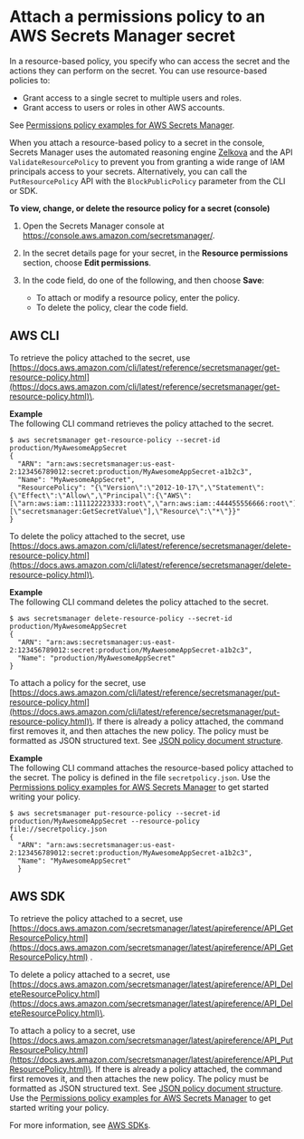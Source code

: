 # Attach a permissions policy to an AWS Secrets Manager secret<a name="auth-and-access_resource-policies"></a>

In a resource\-based policy, you specify who can access the secret and the actions they can perform on the secret\. You can use resource\-based policies to:
+ Grant access to a single secret to multiple users and roles\. 
+ Grant access to users or roles in other AWS accounts\.

See [Permissions policy examples for AWS Secrets Manager](auth-and-access_examples.md)\.

When you attach a resource\-based policy to a secret in the console, Secrets Manager uses the automated reasoning engine [Zelkova](https://aws.amazon.com/blogs/security/protect-sensitive-data-in-the-cloud-with-automated-reasoning-zelkova/) and the API `ValidateResourcePolicy` to prevent you from granting a wide range of IAM principals access to your secrets\. Alternatively, you can call the `PutResourcePolicy` API with the `BlockPublicPolicy` parameter from the CLI or SDK\. 

**To view, change, or delete the resource policy for a secret \(console\)**

1. Open the Secrets Manager console at [https://console\.aws\.amazon\.com/secretsmanager/](https://console.aws.amazon.com/secretsmanager/)\.

1. In the secret details page for your secret, in the **Resource permissions** section, choose **Edit permissions**\.

1. In the code field, do one of the following, and then choose **Save**:
   + To attach or modify a resource policy, enter the policy\. 
   + To delete the policy, clear the code field\.

## AWS CLI<a name="auth-and-access_resource_cli"></a>

To retrieve the policy attached to the secret, use [https://docs.aws.amazon.com/cli/latest/reference/secretsmanager/get-resource-policy.html](https://docs.aws.amazon.com/cli/latest/reference/secretsmanager/get-resource-policy.html)\.

**Example**  
The following CLI command retrieves the policy attached to the secret\.  

```
$ aws secretsmanager get-resource-policy --secret-id production/MyAwesomeAppSecret
{
  "ARN": "arn:aws:secretsmanager:us-east-2:123456789012:secret:production/MyAwesomeAppSecret-a1b2c3",
  "Name": "MyAwesomeAppSecret",
  "ResourcePolicy": "{\"Version\":\"2012-10-17\",\"Statement\":{\"Effect\":\"Allow\",\"Principal\":{\"AWS\":[\"arn:aws:iam::111122223333:root\",\"arn:aws:iam::444455556666:root\"]},\"Action\":[\"secretsmanager:GetSecretValue\"],\"Resource\":\"*\"}}"
}
```

To delete the policy attached to the secret, use [https://docs.aws.amazon.com/cli/latest/reference/secretsmanager/delete-resource-policy.html](https://docs.aws.amazon.com/cli/latest/reference/secretsmanager/delete-resource-policy.html)\.

**Example**  
The following CLI command deletes the policy attached to the secret\.  

```
$ aws secretsmanager delete-resource-policy --secret-id production/MyAwesomeAppSecret
{
  "ARN": "arn:aws:secretsmanager:us-east-2:123456789012:secret:production/MyAwesomeAppSecret-a1b2c3",
  "Name": "production/MyAwesomeAppSecret"
}
```

To attach a policy for the secret, use [https://docs.aws.amazon.com/cli/latest/reference/secretsmanager/put-resource-policy.html](https://docs.aws.amazon.com/cli/latest/reference/secretsmanager/put-resource-policy.html)\. If there is already a policy attached, the command first removes it, and then attaches the new policy\. The policy must be formatted as JSON structured text\. See [JSON policy document structure](https://docs.aws.amazon.com/IAM/latest/UserGuide/access_policies.html#policies-introduction)\.

**Example**  
The following CLI command attaches the resource\-based policy attached to the secret\. The policy is defined in the file `secretpolicy.json`\. Use the [Permissions policy examples for AWS Secrets Manager](auth-and-access_examples.md) to get started writing your policy\.  

```
$ aws secretsmanager put-resource-policy --secret-id production/MyAwesomeAppSecret --resource-policy file://secretpolicy.json 
{
  "ARN": "arn:aws:secretsmanager:us-east-2:123456789012:secret:production/MyAwesomeAppSecret-a1b2c3",
  "Name": "MyAwesomeAppSecret"
  }
```

## AWS SDK<a name="auth-and-access_resource_sdk"></a>

To retrieve the policy attached to a secret, use [https://docs.aws.amazon.com/secretsmanager/latest/apireference/API_GetResourcePolicy.html](https://docs.aws.amazon.com/secretsmanager/latest/apireference/API_GetResourcePolicy.html) \.

To delete a policy attached to a secret, use [https://docs.aws.amazon.com/secretsmanager/latest/apireference/API_DeleteResourcePolicy.html](https://docs.aws.amazon.com/secretsmanager/latest/apireference/API_DeleteResourcePolicy.html)\.

To attach a policy to a secret, use [https://docs.aws.amazon.com/secretsmanager/latest/apireference/API_PutResourcePolicy.html](https://docs.aws.amazon.com/secretsmanager/latest/apireference/API_PutResourcePolicy.html)\. If there is already a policy attached, the command first removes it, and then attaches the new policy\. The policy must be formatted as JSON structured text\. See [JSON policy document structure](https://docs.aws.amazon.com/IAM/latest/UserGuide/access_policies.html#policies-introduction)\. Use the [Permissions policy examples for AWS Secrets Manager](auth-and-access_examples.md) to get started writing your policy\.

For more information, see [AWS SDKs](asm_access.md#asm-sdks)\.